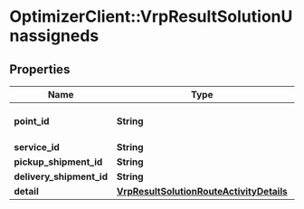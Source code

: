 # OptimizerClient::VrpResultSolutionUnassigneds

## Properties
Name | Type | Description | Notes
------------ | ------------- | ------------- | -------------
**point_id** | **String** | Linked spatial point | [optional] 
**service_id** | **String** |  | [optional] 
**pickup_shipment_id** | **String** |  | [optional] 
**delivery_shipment_id** | **String** |  | [optional] 
**detail** | [**VrpResultSolutionRouteActivityDetails**](VrpResultSolutionRouteActivityDetails.md) |  | [optional] 


